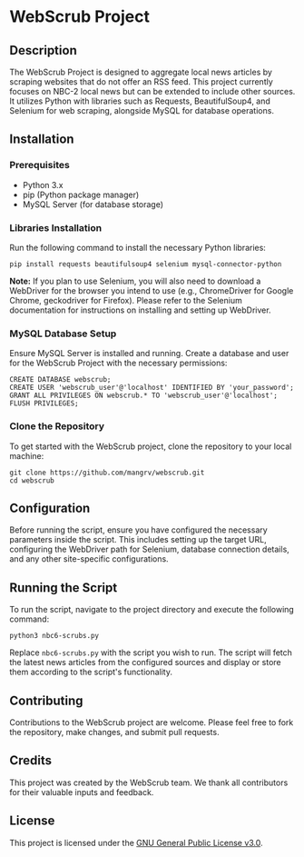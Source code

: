 WebScrub Project
================

Description
-----------

The WebScrub Project is designed to aggregate local news articles by scraping websites that do not offer an RSS feed. This project currently focuses on NBC-2 local news but can be extended to include other sources. It utilizes Python with libraries such as Requests, BeautifulSoup4, and Selenium for web scraping, alongside MySQL for database operations.

Installation
------------

### Prerequisites

*   Python 3.x
*   pip (Python package manager)
*   MySQL Server (for database storage)

### Libraries Installation

Run the following command to install the necessary Python libraries:

    pip install requests beautifulsoup4 selenium mysql-connector-python

**Note:** If you plan to use Selenium, you will also need to download a WebDriver for the browser you intend to use (e.g., ChromeDriver for Google Chrome, geckodriver for Firefox). Please refer to the Selenium documentation for instructions on installing and setting up WebDriver.

### MySQL Database Setup

Ensure MySQL Server is installed and running. Create a database and user for the WebScrub Project with the necessary permissions:

    CREATE DATABASE webscrub;
    CREATE USER 'webscrub_user'@'localhost' IDENTIFIED BY 'your_password';
    GRANT ALL PRIVILEGES ON webscrub.* TO 'webscrub_user'@'localhost';
    FLUSH PRIVILEGES;

### Clone the Repository

To get started with the WebScrub project, clone the repository to your local machine:

    git clone https://github.com/mangrv/webscrub.git
    cd webscrub

Configuration
-------------

Before running the script, ensure you have configured the necessary parameters inside the script. This includes setting up the target URL, configuring the WebDriver path for Selenium, database connection details, and any other site-specific configurations.

Running the Script
------------------

To run the script, navigate to the project directory and execute the following command:

    python3 nbc6-scrubs.py

Replace `nbc6-scrubs.py` with the script you wish to run. The script will fetch the latest news articles from the configured sources and display or store them according to the script's functionality.

Contributing
------------

Contributions to the WebScrub project are welcome. Please feel free to fork the repository, make changes, and submit pull requests.

Credits
-------

This project was created by the WebScrub team. We thank all contributors for their valuable inputs and feedback.

License
-------

This project is licensed under the [GNU General Public License v3.0](https://www.gnu.org/licenses/gpl-3.0.en.html).